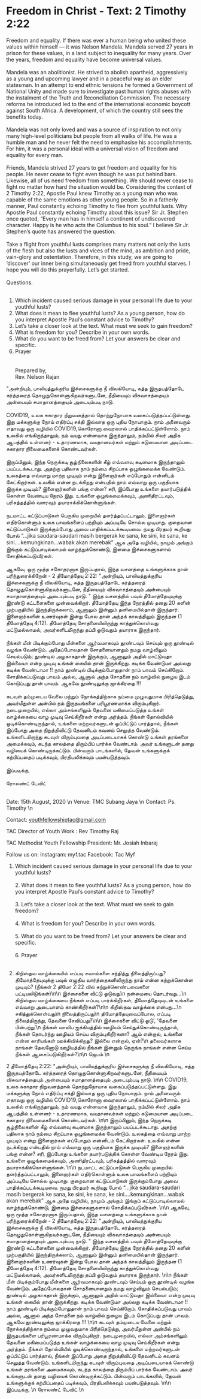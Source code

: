 # Freedom in Christ - Text: 2 Timothy 2:22

Freedom and equality. If there was ever a human being who united these values within himself — it was Nelson Mandela. Mandela served 27 years in prison for these values, in a land subject to inequality for many years. Over the years, freedom and equality have become universal values. <br/><br/> Mandela was an abolitionist. He strived to abolish apartheid, aggressively as a young and upcoming lawyer and in a peaceful way as an elder statesman. In an attempt to end ethnic tensions he formed a Government of National Unity and made sure to investigate past human rights abuses with the instalment of the Truth and Reconciliation Commission. The necessary reforms he introduced led to the end of the international economic boycott against South Africa. A development, of which the country still sees the benefits today. <br/><br/> Mandela was not only loved and was a source of inspiration to not only many high-level politicians but people from all walks of life. He was a humble man and he never felt the need to emphasise his accomplishments. For him, it was a personal ideal with a universal vision of freedom and equality for every man. <br/><br/> Friends, Mandela strived 27 years to get freedom and equality for his people. He never cease to fight even though he was put behind bars. Likewise, all of us need freedom from something. We should never cease to fight no matter how hard the situation would be. Considering the context of 2 Timothy 2:22, Apostle Paul knew Timothy as a young man who was capable of  the same emotions as other young people. So in a fatherly manner, Paul constantly echoing Timothy to flee from youthful lusts. Why Apostle Paul constantly echoing Timothy about this issue? Sir Jr. Stephen once quoted, “Every man has in himself a continent of undiscovered character. Happy is he who acts the Columbus to his soul.” I believe Sir Jr. Stephen’s quote has answered the question. <br/><br/> Take a flight from youthful lusts comprises many matters not only the lusts of the flesh but also the lusts and vices of the mind, as ambition and pride, vain-glory and ostentation. Therefore, in this study, we are going to ‘discover’ our inner being simultaneously get freed from youthful starves. I hope you will do this prayerfully. Let’s get started. <br/><br/> Questions. <br/><br/>

1. Which incident caused serious damage in your personal life due to your youthful lusts?<br/>
2. What does it mean to flee youthful lusts? As a young person, how do you interpret Apostle Paul’s constant advice to Timothy?<br/>
3. Let’s take a closer look at the text. What must we seek to gain freedom?<br/>
4. What is freedom for you? Describe in your own words.<br/>
5. What do you want to be freed from? Let your answers be clear and specific.<br/>
6. Prayer<br/>
<br/><br/>
Prepared by,<br/> Rev. Nelson Rajan<br/>


"அன்றியும், பாலியத்துக்குரிய இச்சைகளுக்கு நீ விலகியோடி, சுத்த இருதயத்தோடே கர்த்தரைத் தொழுதுகொள்ளுகிறவர்களுடனே, நீதியையும் விசுவாசத்தையும் அன்பையும் சமாதானத்தையும் அடையும்படி நாடு. <br/><br/>  COVID19, உலக சுகாதார நிறுவனத்தால் தொற்றுநோயாக வகைப்படுத்தப்பட்டுள்ளது. இது மக்களுக்கு நோய் எதிர்ப்பு சக்தி இல்லாத ஒரு புதிய நோயாகும். நாம் அனைவரும் எதாவது ஒரு வழியில் COVID19,கொரோனா வைரஸால் பாதிக்கப்பட்டுள்ளோம். நாம் உலகில் எங்கிருந்தாலும், நம் வயது என்னவாக இருந்தாலும், நம்மில் சிலர் அதிக ஆபத்தில் உள்ளனர் - உதாரணமாக, வயதானவர்கள் மற்றும் கடுமையான அடிப்படை சுகாதார நிலைமைகளைக் கொண்டவர்கள். <br/><br/>  இருப்பினும், இந்த நெருக்கடி சூழ்நிலைகளின் கீழ் எவ்வளவு கடினமாக இருந்தாலும் பயப்படக்கூடாது. அதற்கு பதிலாக நாம் நம்மை சிறப்பாக ஒழுங்கமைக்க வேண்டும். உலகத்தை எவ்வாறு மாற்ற முடியும் என்று இளைஞர்கள் எப்போதும் என்னிடம் கேட்கிறார்கள். உலகில் என்ன நடக்கிறது என்பதில் நாம் எவ்வாறு ஒரு பகுதியாக இருக்க முடியும்? இளைஞர்களின் பங்கு என்ன? சரி, இப்போது உங்களை தயார்படுத்திக் கொள்ள வேண்டிய நேரம் இது. உங்களை ஒழுங்கமைக்கவும், அணிதிரட்டவும், பரிசுத்தத்தில் வளரவும் தயாராக்கிக்கொள்ளுங்கள். <br/><br/>  நடமாட்ட கட்டுப்பாடுகள் பெருகிய முறையில் தளர்த்தப்பட்டாலும், இளைஞர்கள் எதிர்கொள்ளும் உலக பாவங்களைப் பற்றியும் அப்படியே சொல்ல முடியாது. குறைவான கட்டுப்பாடுகள் இருக்கும்போது அவை  பாதிக்கப்படக்கூடியவை. நமது பிரதமர் கூறியது போல் “…jika saudara-saudari masih bergerak ke sana, ke sini, ke sana, ke sini….kemungkinan…wabak akan merebak”  ஆக அதே வழியில், நாமும் அங்கும் இங்கும் கட்டுப்பாடில்லாமல் வாழ்ந்துக்கொண்டு, இளமை இச்சைகளுகளால் சோதிக்கப்படுவீர்கள். <br/><br/> ஆகவே, ஒரு மூத்த சகோதரனாக இருப்பதால், இந்த வசனத்தை உங்களுக்காக நான் பரிந்துரைக்கிறேன் - 2 தீமோத்தேயு 2:22: "அன்றியும், பாலியத்துக்குரிய இச்சைகளுக்கு நீ விலகியோடி, சுத்த இருதயத்தோடே கர்த்தரைத் தொழுதுகொள்ளுகிறவர்களுடனே, நீதியையும் விசுவாசத்தையும் அன்பையும் சமாதானத்தையும் அடையும்படி நாடு. " இந்த வசனத்தில் பவுல் தீமோத்தேயுவுக்கு இரண்டு கட்டளைகளை முன்வைக்கிறார்.  தீமோத்தேயு இந்த நேரத்தில் தனது 20 களின் முற்பகுதியில் இருந்திருக்கலாம், ஆனாலும் இன்னும் தனிமையில்தான் இருந்தார். இளைஞர்களின் உணர்வுகள் இன்று போல தான் அந்தக் காலத்திலும்  இருந்தன (1 தீமோத்தேயு 4:12). தீமோத்தேயு சோதனையிலிருந்து காத்துக்கொள்வது மட்டுமல்லாமல், அவர்களிடமிருந்து தப்பி ஓடுவதும் தயாராக இருந்தார். <br/><br/>  நீங்கள் மீன் பிடிக்கும்போது மீன்களை ஆர்வமாகவும் தூண்டவும் செய்யும் ஒரு தூண்டில் வழங்க வேண்டும். அதேப்போலதான் சோதனையானதும் நமது வாழ்விலும் செயல்படும்; தூண்டில் அழகாகதான் இருக்கும், ஆனாலும் அதில் மாட்டுவதா இல்லையா என்ற முடிவு உங்கள் கையில் தான் இருக்கிறது. கடிக்க வேண்டுமா அல்லது கடிக்க வேண்டாமா !! நாம் தூண்டில் பிடிக்கும்போதுதான் நாம் பாவம் செய்கிறோம். சோதிக்கப்படுவது பாவம் அல்ல, ஆனால் அந்த சோதனை நம் வாழ்வில் நுழைய இடம் கொடுப்பது தான் பாவம். ஆகவே  தூண்டிலுக்கு ஜாக்கிரதை !!! <br/><br/> கடவுள் தம்முடைய வேலை மற்றும் நோக்கத்திற்காக நம்மை முழுவதுமாக பிரித்தெடுத்து, அவர்மீதுள்ள அன்பில் நம் இருதயங்களை பரிபூரணமாக்க விரும்புகிறார். நடைமுறையில், எல்லா அம்சங்களிலும் தேவனை மகிமைப்படுத்த உங்கள் வாழ்க்கையை வாழ முடிவு செய்கிறீர்கள் என்று அர்த்தம். நீங்கள் தோல்வியில் ஓடிக்கொண்டிருந்தால், உங்களை மற்றவர்களுடன் ஒப்பிட்டுப் பார்த்தால், நீங்கள் இப்போது அதை நிறுத்திவிட்டு தேவனிடம் கவனம் செலுத்த வேண்டும். உங்களிடமிருந்து கடவுள் விரும்புவதை அடிப்படையாகக் கொண்டு உங்கள் தரங்களை அமைக்கவும், கடந்த காலத்தை திரும்பிப் பார்க்க வேண்டாம். அவர் உங்களுடன் தனது வழியைக் கொண்டிருக்கட்டும். பின்வரும் பாடங்களில், தேவன் உங்களுக்குக் கற்பிப்பதைப் படிக்கவும், பிரதிபலிக்கவும் பயன்படுத்தவும். <br/><br/> இப்படிக்கு, <br/><br/> ரோலண்ட் டேவிட் <br/><br/>

Date: 15th August, 2020 \n Venue: TMC Subang Jaya \n Contact: Ps. Timothy \n

Contact: 
youthfellowshiptac@gmail.com

TAC Director of Youth Work :
Rev Timothy Raj

TAC Methodist Youth Fellowship President: 
Mr. Josiah Inbaraj 

Follow us on: 
Instagram: myf.tac
Facebook: Tac Myf


1. Which incident caused serious damage in your personal life due to your youthful lusts? <br/><br/> 2. What does it mean to flee youthful lusts? As a young person, how do you interpret Apostle Paul’s constant advice to Timothy? <br/><br/> 3. Let’s take a closer look at the text. What must we seek to gain freedom? <br/><br/> 4. What is freedom for you? Describe in your own words. <br/><br/> 5. What do you want to be freed from? Let your answers be clear and specific. <br/><br/> 6. Prayer <br/><br/>

1. கிறிஸ்தவ வாழ்க்கையில் எப்படி சவால்களை சந்தித்து நிலைத்திருப்பது? திமோத்தேயுவுக்கு பவுல் எழுதிய வார்த்தைகளிலிருந்து நாம் என்ன கற்றுக்கொள்ள முடியும்? (நீங்கள் 2 திமோ 2:22 வில் கற்றுக்கொண்டவைகளை பட்டியலிடுங்கள்)\n\n இச்சைகளை விட்டு ஓடுவது\n நன்மையை தொடர்வது…\n  கிறிஸ்தவ வாழ்க்கையை நீங்கள் எப்படி பார்க்கிறீர்கள், தீமோத்தேயுவுடன் உங்களை எவ்வாறு அடையாளம் காண்கிறீர்கள்?\n\n கிறிஸ்தவ வாழ்க்கை என்பது…\n சகித்துக்கொள்வது\n நிலைத்திருப்பது\n திமோத்தேயுவைப்போல, எப்படி நிலைத்திருந்து, தேவனை சேவிப்பது?\n\n இச்சைகளை விட்டு ஓடு’, ‘தேவனை பின்பற்று’\n நீங்கள் வாலிப ஐக்கியத்தில் ஊழியம் செய்துக்கொண்டிருந்தால், நீங்கள் தொடர்ந்து ஊழியம் செய்ய விரும்புகிறீர்களா? ஆம் என்றால், உங்களை என்ன காரியங்கள் ஊக்கிவிக்கிறது? இல்லை என்றால், ஏன்?\n தலைவர்களாக நாங்கள் தேவனோடு ஊழியத்தில் நீங்கள் இன்னும் நெருங்க நாங்கள் என்ன செய்ய நீங்கள் ஆசைப்படுகிறீர்கள்?\n\n ஜெபம் \n


2 தீமோத்தேயு 2:22: "அன்றியும், பாலியத்துக்குரிய இச்சைகளுக்கு நீ விலகியோடி, சுத்த இருதயத்தோடே கர்த்தரைத் தொழுதுகொள்ளுகிறவர்களுடனே, நீதியையும் விசுவாசத்தையும் அன்பையும் சமாதானத்தையும் அடையும்படி நாடு. \n\n  COVID19, உலக சுகாதார நிறுவனத்தால் தொற்றுநோயாக வகைப்படுத்தப்பட்டுள்ளது. இது மக்களுக்கு நோய் எதிர்ப்பு சக்தி இல்லாத ஒரு புதிய நோயாகும். நாம் அனைவரும் எதாவது ஒரு வழியில் COVID19,கொரோனா வைரஸால் பாதிக்கப்பட்டுள்ளோம். நாம் உலகில் எங்கிருந்தாலும், நம் வயது என்னவாக இருந்தாலும், நம்மில் சிலர் அதிக ஆபத்தில் உள்ளனர் - உதாரணமாக, வயதானவர்கள் மற்றும் கடுமையான அடிப்படை சுகாதார நிலைமைகளைக் கொண்டவர்கள். \n\n இருப்பினும், இந்த நெருக்கடி சூழ்நிலைகளின் கீழ் எவ்வளவு கடினமாக இருந்தாலும் பயப்படக்கூடாது. அதற்கு பதிலாக நாம் நம்மை சிறப்பாக ஒழுங்கமைக்க வேண்டும். உலகத்தை எவ்வாறு மாற்ற முடியும் என்று இளைஞர்கள் எப்போதும் என்னிடம் கேட்கிறார்கள். உலகில் என்ன நடக்கிறது என்பதில் நாம் எவ்வாறு ஒரு பகுதியாக இருக்க முடியும்? இளைஞர்களின் பங்கு என்ன? சரி, இப்போது உங்களை தயார்படுத்திக் கொள்ள வேண்டிய நேரம் இது. உங்களை ஒழுங்கமைக்கவும், அணிதிரட்டவும், பரிசுத்தத்தில் வளரவும் தயாராக்கிக்கொள்ளுங்கள். \n\n  நடமாட்ட கட்டுப்பாடுகள் பெருகிய முறையில் தளர்த்தப்பட்டாலும், இளைஞர்கள் எதிர்கொள்ளும் உலக பாவங்களைப் பற்றியும் அப்படியே சொல்ல முடியாது. குறைவான கட்டுப்பாடுகள் இருக்கும்போது அவை  பாதிக்கப்படக்கூடியவை. நமது பிரதமர் கூறியது போல் “…jika saudara-saudari masih bergerak ke sana, ke sini, ke sana, ke sini….kemungkinan…wabak akan merebak”  ஆக அதே வழியில், நாமும் அங்கும் இங்கும் கட்டுப்பாடில்லாமல் வாழ்ந்துக்கொண்டு, இளமை இச்சைகளுகளால் சோதிக்கப்படுவீர்கள். \n\n ஆகவே, ஒரு மூத்த சகோதரனாக இருப்பதால், இந்த வசனத்தை உங்களுக்காக நான் பரிந்துரைக்கிறேன் - 2 தீமோத்தேயு 2:22: "அன்றியும், பாலியத்துக்குரிய இச்சைகளுக்கு நீ விலகியோடி, சுத்த இருதயத்தோடே கர்த்தரைத் தொழுதுகொள்ளுகிறவர்களுடனே, நீதியையும் விசுவாசத்தையும் அன்பையும் சமாதானத்தையும் அடையும்படி நாடு. " இந்த வசனத்தில் பவுல் தீமோத்தேயுவுக்கு இரண்டு கட்டளைகளை முன்வைக்கிறார்.  தீமோத்தேயு இந்த நேரத்தில் தனது 20 களின் முற்பகுதியில் இருந்திருக்கலாம், ஆனாலும் இன்னும் தனிமையில்தான் இருந்தார். இளைஞர்களின் உணர்வுகள் இன்று போல தான் அந்தக் காலத்திலும்  இருந்தன (1 தீமோத்தேயு 4:12). தீமோத்தேயு சோதனையிலிருந்து காத்துக்கொள்வது மட்டுமல்லாமல், அவர்களிடமிருந்து தப்பி ஓடுவதும் தயாராக இருந்தார். \n\n  நீங்கள் மீன் பிடிக்கும்போது மீன்களை ஆர்வமாகவும் தூண்டவும் செய்யும் ஒரு தூண்டில் வழங்க வேண்டும். அதேப்போலதான் சோதனையானதும் நமது வாழ்விலும் செயல்படும்; தூண்டில் அழகாகதான் இருக்கும், ஆனாலும் அதில் மாட்டுவதா இல்லையா என்ற முடிவு உங்கள் கையில் தான் இருக்கிறது. கடிக்க வேண்டுமா அல்லது கடிக்க வேண்டாமா !! நாம் தூண்டில் பிடிக்கும்போதுதான் நாம் பாவம் செய்கிறோம். சோதிக்கப்படுவது பாவம் அல்ல, ஆனால் அந்த சோதனை நம் வாழ்வில் நுழைய இடம் கொடுப்பது தான் பாவம். ஆகவே  தூண்டிலுக்கு ஜாக்கிரதை !!! \n\n கடவுள் தம்முடைய வேலை மற்றும் நோக்கத்திற்காக நம்மை முழுவதுமாக பிரித்தெடுத்து, அவர்மீதுள்ள அன்பில் நம் இருதயங்களை பரிபூரணமாக்க விரும்புகிறார். நடைமுறையில், எல்லா அம்சங்களிலும் தேவனை மகிமைப்படுத்த உங்கள் வாழ்க்கையை வாழ முடிவு செய்கிறீர்கள் என்று அர்த்தம். நீங்கள் தோல்வியில் ஓடிக்கொண்டிருந்தால், உங்களை மற்றவர்களுடன் ஒப்பிட்டுப் பார்த்தால், நீங்கள் இப்போது அதை நிறுத்திவிட்டு தேவனிடம் கவனம் செலுத்த வேண்டும். உங்களிடமிருந்து கடவுள் விரும்புவதை அடிப்படையாகக் கொண்டு உங்கள் தரங்களை அமைக்கவும், கடந்த காலத்தை திரும்பிப் பார்க்க வேண்டாம். அவர் உங்களுடன் தனது வழியைக் கொண்டிருக்கட்டும். பின்வரும் பாடங்களில், தேவன் உங்களுக்குக் கற்பிப்பதைப் படிக்கவும், பிரதிபலிக்கவும் பயன்படுத்தவும். \n\n இப்படிக்கு, \n ரோலண்ட் டேவிட் \n